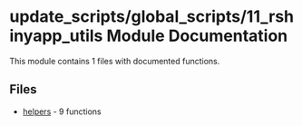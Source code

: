 # update_scripts/global_scripts/11_rshinyapp_utils Module Documentation

This module contains 1 files with documented functions.

## Files
- [helpers](helpers.md) - 9 functions
